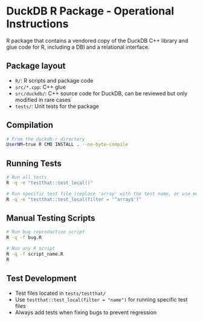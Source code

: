 # DuckDB R Package - Operational Instructions

R package that contains a vendored copy of the DuckDB C++ library and glue code for R, including a DBI and a relational interface.

## Package layout

- `R/`: R scripts and package code
- `src/*.cpp`: C++ glue
- `src/duckdb/`: C++ source code for DuckDB, can be reviewed but only modified in rare cases
- `tests/`: Unit tests for the package

## Compilation

```bash
# From the duckdb-r directory
UserNM=true R CMD INSTALL . --no-byte-compile
```

## Running Tests

```bash
# Run all tests
R -q -e "testthat::test_local()"

# Run specific test file (replace 'array' with the test name, or use more complex regex)
R -q -e "testthat::test_local(filter = '^array$')"
```

## Manual Testing Scripts

```bash
# Run bug reproduction script
R -q -f bug.R

# Run any R script
R -q -f script_name.R
R
```

## Test Development

- Test files located in `tests/testthat/`
- Use `testthat::test_local(filter = "name")` for running specific test files
- Always add tests when fixing bugs to prevent regression
